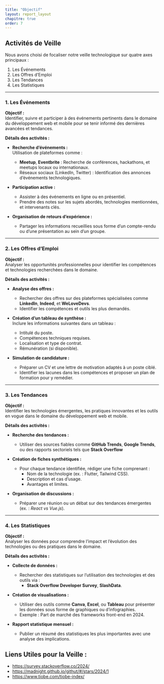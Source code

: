```yaml
---
title: "Objectif"
layout: report_layout  
chapitre: true
order: 7
---
```


## Activités de Veille  
Nous avons choisi de focaliser notre veille technologique sur quatre axes principaux :  
1. Les Événements  
2. Les Offres d’Emploi  
3. Les Tendances  
4. Les Statistiques  

---

### 1. Les Événements  
**Objectif :**  
Identifier, suivre et participer à des événements pertinents dans le domaine du développement web et mobile pour se tenir informé des dernières avancées et tendances.  

**Détails des activités :**  
- **Recherche d’événements :**  
  Utilisation de plateformes comme :  
  - **Meetup**, **Eventbrite** : Recherche de conférences, hackathons, et meetups locaux ou internationaux.  
  - Réseaux sociaux (LinkedIn, Twitter) : Identification des annonces d’événements technologiques.  

- **Participation active :**  
  - Assister à des événements en ligne ou en présentiel.  
  - Prendre des notes sur les sujets abordés, technologies mentionnées, et intervenants clés.  

- **Organisation de retours d’expérience :**  
  - Partager les informations recueillies sous forme d’un compte-rendu ou d’une présentation au sein d’un groupe.   

---

### 2. Les Offres d’Emploi  
**Objectif :**  
Analyser les opportunités professionnelles pour identifier les compétences et technologies recherchées dans le domaine.  

**Détails des activités :**  
- **Analyse des offres :**  
  - Rechercher des offres sur des plateformes spécialisées comme **LinkedIn**, **Indeed**, et **WeLoveDevs**.  
  - Identifier les compétences et outils les plus demandés. 

- **Création d’un tableau de synthèse :**  
  Inclure les informations suivantes dans un tableau :  
  - Intitulé du poste.  
  - Compétences techniques requises.  
  - Localisation et type de contrat.  
  - Rémunération (si disponible).  

- **Simulation de candidature :**  
  - Préparer un CV et une lettre de motivation adaptés à un poste ciblé.  
  - Identifier les lacunes dans les compétences et proposer un plan de formation pour y remédier.  

---

### 3. Les Tendances  
**Objectif :**  
Identifier les technologies émergentes, les pratiques innovantes et les outils en vogue dans le domaine du développement web et mobile.  

**Détails des activités :**  
- **Recherche des tendances :**  
  - Utiliser des sources fiables comme **GitHub Trends**, **Google Trends**, ou des rapports sectoriels tels que **Stack Overflow**

- **Création de fiches synthétiques :**  
  - Pour chaque tendance identifiée, rédiger une fiche comprenant :  
    - Nom de la technologie (ex. : Flutter, Tailwind CSS).  
    - Description et cas d’usage.  
    - Avantages et limites.  

- **Organisation de discussions :**  
  - Préparer une réunion ou un débat sur des tendances émergentes (ex. : *React vs Vue.js*).  

---

### 4. Les Statistiques  
**Objectif :**  
Analyser les données pour comprendre l’impact et l’évolution des technologies ou des pratiques dans le domaine.  

**Détails des activités :**  
- **Collecte de données :**  
  - Rechercher des statistiques sur l’utilisation des technologies et des outils via :  
    - **Stack Overflow Developer Survey**, **SlashData**.  

- **Création de visualisations :**  
  - Utiliser des outils comme **Canva**, **Excel**, ou **Tableau** pour présenter les données sous forme de graphiques ou d’infographies.  
  - Exemple : Part de marché des frameworks front-end en 2024.  

- **Rapport statistique mensuel :**  
  - Publier un résumé des statistiques les plus importantes avec une analyse des implications.  

## Liens Utiles pour la Veille :
   - https://survey.stackoverflow.co/2024/
   - https://madnight.github.io/githut/#/stars/2024/1
   - https://www.tiobe.com/tiobe-index/


